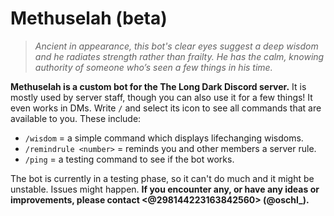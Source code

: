 # Methuselah (beta)
> *Ancient in appearance, this bot's clear eyes suggest a deep wisdom and he radiates strength rather than frailty. He has the calm, knowing authority of someone who’s seen a few things in his time.*

**Methuselah is a custom bot for the The Long Dark Discord server.** It is mostly used by server staff, though you can also use it for a few things! It even works in DMs. Write `/` and select its icon to see all commands that are available to you. These include:
- `/wisdom` = a simple command which displays lifechanging wisdoms.
- `/remindrule <number>` = reminds you and other members a server rule.
- `/ping` = a testing command to see if the bot works.

The bot is currently in a testing phase, so it can't do much and it might be unstable. Issues might happen. **If you encounter any, or have any ideas or improvements, please contact <@298144223163842560> (@oschl_).**